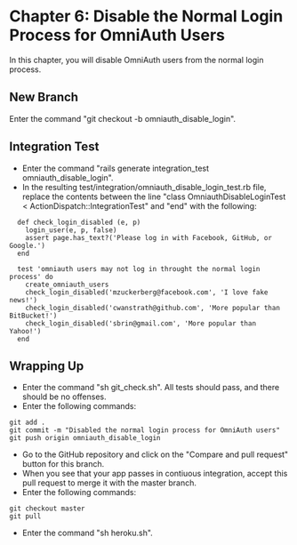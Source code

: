 # Chapter 6: Disable the Normal Login Process for OmniAuth Users

In this chapter, you will disable OmniAuth users from the normal login process.

## New Branch
Enter the command "git checkout -b omniauth_disable_login".

## Integration Test
* Enter the command "rails generate integration_test omniauth_disable_login".
* In the resulting test/integration/omniauth_disable_login_test.rb file, replace the contents between the line "class OmniauthDisableLoginTest < ActionDispatch::IntegrationTest" and "end" with the following:
```
  def check_login_disabled (e, p)
    login_user(e, p, false)
    assert page.has_text?('Please log in with Facebook, GitHub, or Google.')
  end

  test 'omniauth users may not log in throught the normal login process' do
    create_omniauth_users
    check_login_disabled('mzuckerberg@facebook.com', 'I love fake news!')
    check_login_disabled('cwanstrath@github.com', 'More popular than BitBucket!')
    check_login_disabled('sbrin@gmail.com', 'More popular than Yahoo!')
  end
```

## Wrapping Up
* Enter the command "sh git_check.sh".  All tests should pass, and there should be no offenses.
* Enter the following commands:
```
git add .
git commit -m "Disabled the normal login process for OmniAuth users"
git push origin omniauth_disable_login
```
* Go to the GitHub repository and click on the "Compare and pull request" button for this branch.
* When you see that your app passes in contiuous integration, accept this pull request to merge it with the master branch.
* Enter the following commands:
```
git checkout master
git pull
```
* Enter the command "sh heroku.sh".
